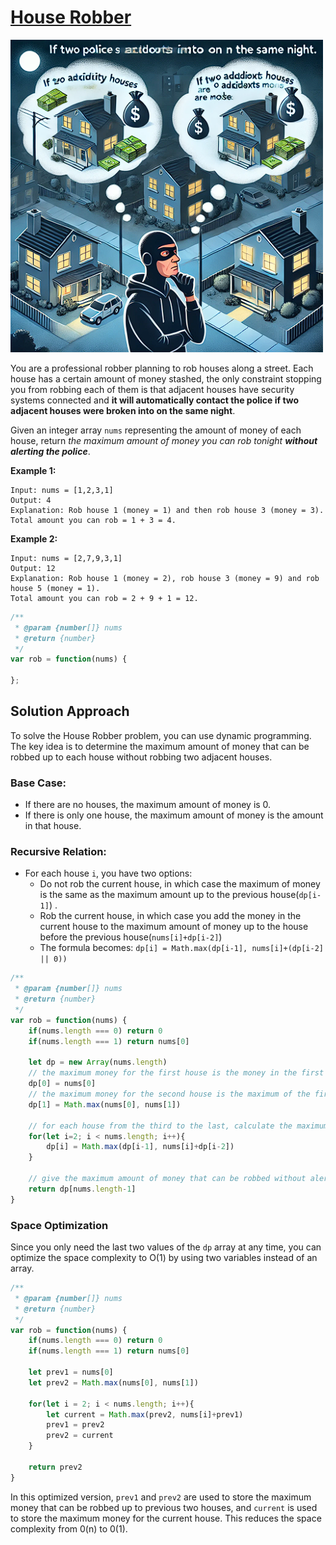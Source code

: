 # [House Robber](https://leetcode.cn/problems/house-robber/)

![image-20240720102614398](assets/image-20240720102614398.png)

You are a professional robber planning to rob houses along a street. Each house has a certain amount of money stashed, the only constraint stopping you from robbing each of them is that adjacent houses have security systems connected and **it will automatically contact the police if two adjacent houses were broken into on the same night**.

Given an integer array `nums` representing the amount of money of each house, return *the maximum amount of money you can rob tonight **without alerting the police***.

 

**Example 1:**

```
Input: nums = [1,2,3,1]
Output: 4
Explanation: Rob house 1 (money = 1) and then rob house 3 (money = 3).
Total amount you can rob = 1 + 3 = 4.
```

**Example 2:**

```
Input: nums = [2,7,9,3,1]
Output: 12
Explanation: Rob house 1 (money = 2), rob house 3 (money = 9) and rob house 5 (money = 1).
Total amount you can rob = 2 + 9 + 1 = 12.
```

```js
/**
 * @param {number[]} nums
 * @return {number}
 */
var rob = function(nums) {

};
```

## Solution Approach

To solve the House Robber problem, you can use dynamic programming. The key idea is to determine the maximum amount of money that can be robbed up to each house without robbing two adjacent houses.

### Base Case:

* If there are no houses, the maximum amount of money is 0.
* If there is only one house, the maximum amount of money is the amount in that house.

### Recursive Relation:

* For each house `i`, you have two options:
  * Do not rob the current house, in which case the maximum of money is the same as the maximum amount up to the previous house(`dp[i-1]`) .
  * Rob the current house, in which case you add the money in the current house to the maximum amount of money up to the house before the previous house(`nums[i]+dp[i-2]`)
  * The formula becomes: `dp[i] = Math.max(dp[i-1], nums[i]+(dp[i-2] || 0))`

```js
/**
 * @param {number[]} nums
 * @return {number}
 */
var rob = function(nums) {
    if(nums.length === 0) return 0
    if(nums.length === 1) return nums[0]
    
    let dp = new Array(nums.length)
    // the maximum money for the first house is the money in the first house
    dp[0] = nums[0]
    // the maximum money for the second house is the maximum of the first two houses
    dp[1] = Math.max(nums[0], nums[1])
    
    // for each house from the third to the last, calculate the maximum money by considering whether to rob the current house or not.
    for(let i=2; i < nums.length; i++){
        dp[i] = Math.max(dp[i-1], nums[i]+dp[i-2])
    }
    
    // give the maximum amount of money that can be robbed without alerting the police
    return dp[nums.length-1]
}
```

### Space Optimization

Since you only need the last two values of the `dp` array at any time, you can optimize the space complexity to O(1) by using two variables instead of an array.

```js
/**
 * @param {number[]} nums
 * @return {number}
 */
var rob = function(nums) {
    if(nums.length === 0) return 0
    if(nums.length === 1) return nums[0]
    
    let prev1 = nums[0]
    let prev2 = Math.max(nums[0], nums[1])
    
    for(let i = 2; i < nums.length; i++){
        let current = Math.max(prev2, nums[i]+prev1)
        prev1 = prev2
        prev2 = current
    }
    
    return prev2
}
```

In this optimized version, `prev1` and `prev2` are used to store the maximum money that can be robbed up to previous two houses, and `current` is used to store the maximum money for the current house. This reduces the space complexity from 0(n) to 0(1).
